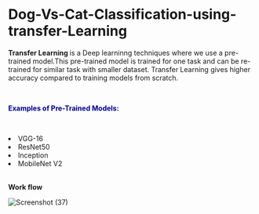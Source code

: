 # Dog-Vs-Cat-Classification-using-transfer-Learning
<b>Transfer Learning </b> is a Deep learninng techniques where we use a pre-trained model.This pre-trained model is trained for one task and can be re-trained for similar task with smaller dataset.
Transfer Learning gives higher accuracy compared to training models from scratch.

<br><b><p style="color:#00008B">Examples of Pre-Trained Models:</p></b></br>
<li>VGG-16</li>
<li>ResNet50</li>
<li>Inception</li>
<li>MobileNet V2</li>

<br><b> Work flow </b></br>



![Screenshot (37)](https://user-images.githubusercontent.com/67580321/182590371-604c4864-b6dc-4891-9e81-91d6d2a058d2.png)

